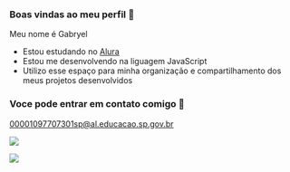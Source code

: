 ### Boas vindas ao meu perfil 🦋

Meu nome é Gabryel

- Estou estudando no [Alura](https://www.alura.com.br)
- Estou me desenvolvendo na liguagem JavaScript
- Utilizo esse espaço para minha organização e compartilhamento dos meus projetos desenvolvidos

 ### Voce pode entrar em contato comigo 📧

00001097707301sp@al.educacao.sp.gov.br


  ![](https://media1.tenor.com/m/HJ8Nxo6FkI0AAAAC/broncos-hello.gif)

![](https://media1.tenor.com/m/mFjD4sI2mdgAAAAC/kuromi.gif)

